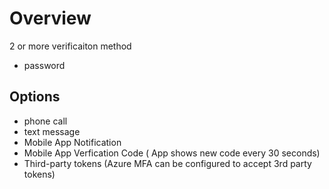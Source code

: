 # Overview

2 or more verificaiton method
* password


## Options

* phone call
* text message
* Mobile App Notification
* Mobile App Verfication Code ( App shows new code every 30 seconds)
* Third-party tokens (Azure MFA can be configured to accept 3rd party tokens)
